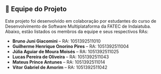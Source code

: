 ## 👥 Equipe do Projeto

Este projeto foi desenvolvido em colaboração por estudantes do curso de Desenvolvimento de Software Multiplataforma da FATEC de Indaiatuba. Abaixo, estão listados os membros da equipe e seus respectivos RAs:

- **Bruno Juni Giacomini** – RA: 1051392511010  
- **Guilherme Henrique Onorino Pires** – RA: 1051392511004  
- **Júlia Aguiar de Moura Moisés** – RA: 1051392511025  
- **Lucas Pereira de Oliveira** – RA: 1051392511043  
- **Mateus Prince Antunes** – RA: 1051392511014  
- **Vitor Gabriel de Amorim** – RA: 1051392511042
